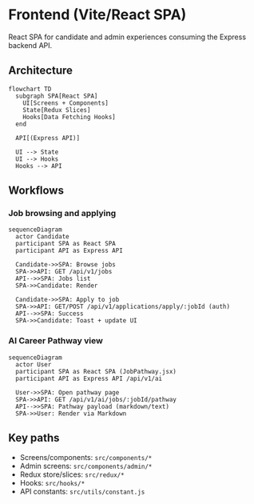 # Frontend (Vite/React SPA)

React SPA for candidate and admin experiences consuming the Express backend API.

## Architecture

```mermaid
flowchart TD
  subgraph SPA[React SPA]
    UI[Screens + Components]
    State[Redux Slices]
    Hooks[Data Fetching Hooks]
  end

  API[(Express API)]

  UI --> State
  UI --> Hooks
  Hooks --> API
```

## Workflows

### Job browsing and applying

```mermaid
sequenceDiagram
  actor Candidate
  participant SPA as React SPA
  participant API as Express API

  Candidate->>SPA: Browse jobs
  SPA->>API: GET /api/v1/jobs
  API-->>SPA: Jobs list
  SPA->>Candidate: Render

  Candidate->>SPA: Apply to job
  SPA->>API: GET/POST /api/v1/applications/apply/:jobId (auth)
  API-->>SPA: Success
  SPA->>Candidate: Toast + update UI
```

### AI Career Pathway view

```mermaid
sequenceDiagram
  actor User
  participant SPA as React SPA (JobPathway.jsx)
  participant API as Express API /api/v1/ai

  User->>SPA: Open pathway page
  SPA->>API: GET /api/v1/ai/jobs/:jobId/pathway
  API-->>SPA: Pathway payload (markdown/text)
  SPA->>User: Render via Markdown
```

## Key paths

- Screens/components: `src/components/*`
- Admin screens: `src/components/admin/*`
- Redux store/slices: `src/redux/*`
- Hooks: `src/hooks/*`
- API constants: `src/utils/constant.js`
